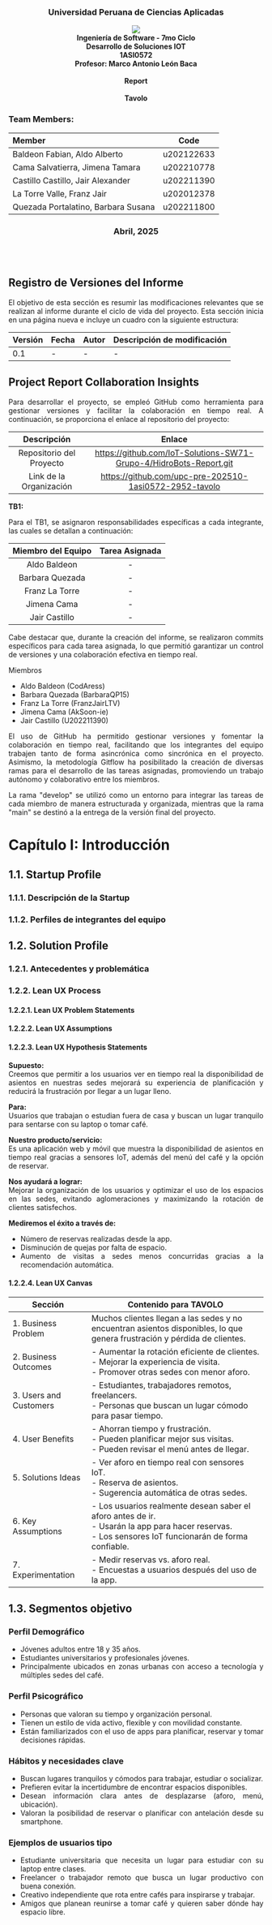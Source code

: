 <div align="center">
    <h3>Universidad Peruana de Ciencias Aplicadas</h3>
    <img src="https://upload.wikimedia.org/wikipedia/commons/f/fc/UPC_logo_transparente.png"></img><br>
    <strong>Ingeniería de Software - 7mo Ciclo</strong><br>
    <strong>Desarrollo de Soluciones IOT</strong><br>
    <strong>1ASI0572</strong><br>
    <strong>Profesor: Marco Antonio León Baca</strong><br>
    <br><strong>Report</strong><br>
    <br><strong>Tavolo</strong><br>
    <!--<strong>name startup</strong>-->
</div>

<h3> Team Members: </h3>

<div align="center">

| Member                              |    Code    |
| :---------------------------------- | :--------: |
| Baldeon Fabian, Aldo Alberto        | u202122633 |
| Cama Salvatierra, Jimena Tamara     | u202210778 |
| Castillo Castillo, Jair Alexander   | u202211390 |
| La Torre Valle, Franz Jair          | u202012378 |
| Quezada Portalatino, Barbara Susana | u202211800 |

</div>

<h3 align="center">Abril, 2025</h3>

<br><br>

<div align="justify">




## Registro de Versiones del Informe

El objetivo de esta sección es resumir las modificaciones relevantes que se realizan al informe durante el ciclo de vida del proyecto. Esta sección inicia en una página nueva e incluye un cuadro con la siguiente estructura:

<table>
  <thead>
    <tr>
      <th>Versión</th>
      <th>Fecha</th>
      <th>Autor</th>
      <th>Descripción de modificación</th>
    </tr>
  </thead>
  <tbody>
    <tr>
      <td>0.1</td>
      <td>-</td>
      <td>-</td>
      <td>-</td>
    </tr>
    
  </tbody>
</table>

## Project Report Collaboration Insights

Para desarrollar el proyecto, se empleó GitHub como herramienta para gestionar versiones y facilitar la colaboración en tiempo real. A continuación, se proporciona el enlace al repositorio del proyecto:

| **Descripción**            | **Enlace**                                                                 |
| :-------------------------: | :------------------------------------------------------------------------: |
| Repositorio del Proyecto    | https://github.com/IoT-Solutions-SW71-Grupo-4/HidroBots-Report.git         |
| Link de la Organización     | https://github.com/upc-pre-202510-1asi0572-2952-tavolo                    |

**TB1:**

Para el TB1, se asignaron responsabilidades específicas a cada integrante, las cuales se detallan a continuación:

| Miembro del Equipo | Tarea Asignada |
|       :---:        |      :---:     |
| Aldo Baldeon       |        -       |
| Barbara Quezada    |        -       |
| Franz La Torre     |        -       |
| Jimena Cama        |        -       |
| Jair Castillo      |        -       |

Cabe destacar que, durante la creación del informe, se realizaron commits específicos para cada tarea asignada, lo que permitió garantizar un control de versiones y una colaboración efectiva en tiempo real.

Miembros

- Aldo Baldeon    (CodAress)
- Barbara Quezada (BarbaraQP15)
- Franz La Torre  (FranzJairLTV)
- Jimena Cama     (AkSoon-ie)
- Jair Castillo   (U202211390)
  
El uso de GitHub ha permitido gestionar versiones y fomentar la colaboración en tiempo real, facilitando que los integrantes del equipo trabajen tanto de forma asincrónica como sincrónica en el proyecto. Asimismo, la metodología Gitflow ha posibilitado la creación de diversas ramas para el desarrollo de las tareas asignadas, promoviendo un trabajo autónomo y colaborativo entre los miembros.

La rama "develop" se utilizó como un entorno para integrar las tareas de cada miembro de manera estructurada y organizada, mientras que la rama "main" se destinó a la entrega de la versión final del proyecto.

# Capítulo I: Introducción

## 1.1. Startup Profile

### 1.1.1. Descripción de la Startup  
### 1.1.2. Perfiles de integrantes del equipo  

## 1.2. Solution Profile

### 1.2.1. Antecedentes y problemática  

### 1.2.2. Lean UX Process

#### 1.2.2.1. Lean UX Problem Statements  

#### 1.2.2.2. Lean UX Assumptions  

#### 1.2.2.3. Lean UX Hypothesis Statements  

**Supuesto:**  
Creemos que permitir a los usuarios ver en tiempo real la disponibilidad de asientos en nuestras sedes mejorará su experiencia de planificación y reducirá la frustración por llegar a un lugar lleno.

**Para:**  
Usuarios que trabajan o estudian fuera de casa y buscan un lugar tranquilo para sentarse con su laptop o tomar café.

**Nuestro producto/servicio:**  
Es una aplicación web y móvil que muestra la disponibilidad de asientos en tiempo real gracias a sensores IoT, además del menú del café y la opción de reservar.

**Nos ayudará a lograr:**  
Mejorar la organización de los usuarios y optimizar el uso de los espacios en las sedes, evitando aglomeraciones y maximizando la rotación de clientes satisfechos.

**Mediremos el éxito a través de:**  
- Número de reservas realizadas desde la app.  
- Disminución de quejas por falta de espacio.  
- Aumento de visitas a sedes menos concurridas gracias a la recomendación automática.  

#### 1.2.2.4. Lean UX Canvas

| **Sección**                | **Contenido para TAVOLO**                                                                 |
|---------------------------|-------------------------------------------------------------------------------------------|
| 1. Business Problem        | Muchos clientes llegan a las sedes y no encuentran asientos disponibles, lo que genera frustración y pérdida de clientes. |
| 2. Business Outcomes       | - Aumentar la rotación eficiente de clientes.<br>- Mejorar la experiencia de visita.<br>- Promover otras sedes con menor aforo. |
| 3. Users and Customers     | - Estudiantes, trabajadores remotos, freelancers.<br>- Personas que buscan un lugar cómodo para pasar tiempo. |
| 4. User Benefits           | - Ahorran tiempo y frustración.<br>- Pueden planificar mejor sus visitas.<br>- Pueden revisar el menú antes de llegar. |
| 5. Solutions Ideas         | - Ver aforo en tiempo real con sensores IoT.<br>- Reserva de asientos.<br>- Sugerencia automática de otras sedes. |                                                      |
| 6. Key Assumptions         | - Los usuarios realmente desean saber el aforo antes de ir.<br>- Usarán la app para hacer reservas.<br>- Los sensores IoT funcionarán de forma confiable. |
| 7. Experimentation         | - Medir reservas vs. aforo real.<br>- Encuestas a usuarios después del uso de la app. |


## 1.3. Segmentos objetivo

### Perfil Demográfico
- Jóvenes adultos entre 18 y 35 años.  
- Estudiantes universitarios y profesionales jóvenes.  
- Principalmente ubicados en zonas urbanas con acceso a tecnología y múltiples sedes del café.

### Perfil Psicográfico
- Personas que valoran su tiempo y organización personal.  
- Tienen un estilo de vida activo, flexible y con movilidad constante.  
- Están familiarizados con el uso de apps para planificar, reservar y tomar decisiones rápidas.

### Hábitos y necesidades clave
- Buscan lugares tranquilos y cómodos para trabajar, estudiar o socializar.  
- Prefieren evitar la incertidumbre de encontrar espacios disponibles.  
- Desean información clara antes de desplazarse (aforo, menú, ubicación).  
- Valoran la posibilidad de reservar o planificar con antelación desde su smartphone.

### Ejemplos de usuarios tipo
-  Estudiante universitaria que necesita un lugar para estudiar con su laptop entre clases.  
-  Freelancer o trabajador remoto que busca un lugar productivo con buena conexión.  
-  Creativo independiente que rota entre cafés para inspirarse y trabajar.  
-  Amigos que planean reunirse a tomar café y quieren saber dónde hay espacio libre.





